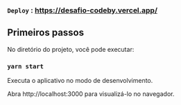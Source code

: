 ### `Deploy` : https://desafio-codeby.vercel.app/

## Primeiros passos

No diretório do projeto, você pode executar:

### `yarn start`

Executa o aplicativo no modo de desenvolvimento.

Abra http://localhost:3000 para visualizá-lo no navegador.
